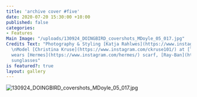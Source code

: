 ```yaml
---
title: 'archive cover #five'
date: 2020-07-20 15:30:00 +10:00
published: false
categories:
- Features
Main Image: "/uploads/130924_DOINGBIRD_covershots_MDoyle_05_017.jpg"
Credits Text: "Photography & Styling [Katja Rahlwes](https://www.instagram.com/katjarahlwes/)
  \nModel [Christina Kruse](https://www.instagram.com/ckruse101/) at [The Lions](https://www.instagram.com/thelionsny/)\nChristina
  wears [Hermes](https://www.instagram.com/hermes/) scarf, [Ray-Ban](https://www.instagram.com/rayban/)
  sunglasses"
is featured?: true
layout: gallery
---
```


![130924_DOINGBIRD_covershots_MDoyle_05_017.jpg](/uploads/130924_DOINGBIRD_covershots_MDoyle_05_017.jpg)